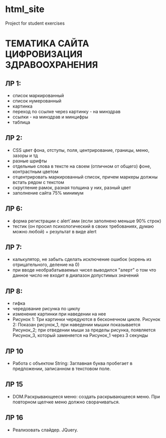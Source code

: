 # html_site
Project for student exercises

# ТЕМАТИКА САЙТА ЦИФРОВИЗАЦИЯ ЗДРАВООХРАНЕНИЯ

## ЛР 1:
- список маркированный
- список нумерованный
- картинка
- переход по ссылке через картинку - на минздрав
- ссылки - на минздрав и минцифры
- таблица

## ЛР 2:
- CSS цвет фона, отступы, поля, центрирование, границы, меню, зазоры и тд
- разные шрифты
- отдельные слова в тексте на своем (отличном от общего) фоне, контрастным цветом
- отцентрировать маркированный список, причем маркеры должны встать рядом с текстом
- скругление рамок, разная толщина у них, разный цвет
- заполнение сайта 75% минимум

## ЛР 6:
- форма регистрации с alert`ами (если заполнено меньше 90% строк)
- тестик (он просил психологический в своих требованиях, думаю можно любой) + результат в виде alert

## ЛР 7:
- калькулятор, не забыть сделать исключение ошибок (корень из отрицательного, деление на 0)
- при вводе необрабатываемых чисел выводился "алерт" о том что данное число не входит в диапазон допустимых значений

## ЛР 8:
- гифка
- чередование рисунка по циклу
- изменение картинки при наведении на нее
- Рисунок 1:  Три картинки чередуются в бесконечном цикле.  Рисунок 2: Показан рисунок_1, при наведении мышки показывается Рисунок_2; при отведении мыши за пределы рисунка, появляется Рисунок_3, который  заменяется на Рисунок_1 через 3 секунды

## ЛР 10 
- Работа с объектом String: Заглавная буква пробегает в предложении, записанном в текстовом поле.

## ЛР 15
- DOM.Раскрывающееся меню: создать раскрывающееся меню. При повторном щелчке меню должно сворачиваться.


## ЛР 16
- Реализовать слайдер. JQuery.